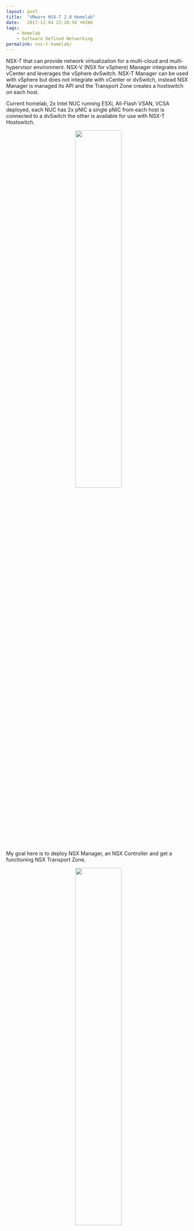 ```yaml
---
layout: post
title:  "VMware NSX-T 2.0 Homelab"
date:   2017-12-04 22:20:56 +0100
tags:
    - Homelab
    - Software Defined Networking
permalink: nsx-t-homelab/
---
```

NSX-T that can provide network virtualization for a multi-cloud and multi-hypervisor environment. NSX-V (NSX for vSphere) Manager integrates into vCenter and leverages the vSphere dvSwitch. NSX-T Manager can be used with vSphere but does not integrate with vCenter or dvSwitch, instead NSX Manager is managed its API and the Transport Zone creates a  hostswitch on each host.

Current homelab, 2x Intel NUC running ESXi, All-Flash VSAN, VCSA deployed, each NUC has 2x pNIC a single pNIC from each host is connected to a dvSwitch the other is available for use with NSX-T Hostswitch.

<center><img src="/images/NSX-T-Homelab-Before.jpeg" width="50%"></center>

My goal here is to deploy NSX Manager, an NSX Controller and get a functioning NSX Transport Zone.

<center><img src="/images/NSX-T-Homelab-Target.jpeg" width="50%"></center>

## Step 1 - Deploy NSX-T Manager & Controller
The total resources required for this deployment are 32GB vRAM, 8x vCPU and 380GB vHDD.

I deployed a small NSX-T Manager it is a VM sized 8GB vRAM, 2x vCPU and 140GB of vHDD, an NSX-T Controller it is also a VM but sized 16GB vRAM, 4x vCPU and 120GB of vHDD. I connect both of these to an the same existing dvPortgroup on the existing dvSwitch as which vCenter and AD (DNS and NTP) are connected. I configure the appliances to use the IP of AD for DNS and NTP.

I deployed a small NSX-T Edge it is a VM sized 8GB vRAM, 2x vCPU and 120GB of vHDD. I connect both of these to an the same existing dvPortgroup on the existing dvSwitch as which vCenter and AD (DNS and NTP) are connected. I configure the appliances to use the IP of AD for DNS and NTP.



## Step 2 - Connect NSX-T Controller with NSX-T Manager
Open an SSH session to NSX Manager and run
```bash
get certificate api thumbprint
```

Open an SSH session to NSX Controller and run
```bash
join management-plane <NSX-Manager> username admin thumbprint <NSX-Managers-thumbprint>

set control-cluster security-model shared-secret

initialize control-cluster
```

<center><img src="/images/NSX-T-Homelab-Mgr-Ctrl-Thumb.jpeg" width="50%"></center>

## Step 3 - Configure vCenter Connection
Open a web browser to https://(nsx-mgr), navigate menu to select Compute Managers > and click Add

Enter details for vCenter

center><img src="/images/NSX-T-Homelab-Compute-Manager.jpeg" width="50%"></center>

## Step 4 - Configure A NSX-T Fabric
Open a web browser to https://(nsx-mgr), navigate menu to select Fabric > Nodes > Hosts and click Add,  enter details for both hosts.

<center><img src="/images/NSX-T-Homelab-Add-Hosts.jpeg" width="50%"></center>

Navigate menu to Select Fabric > Transport Zones and click Add, give Transport Zone and Host Switch a name, ensure Overlay selected (Default)

<center><img src="/images/NSX-T-Homelab-Transport-Zone.jpeg" width="50%"></center>

Navigate menu to Select Fabric > Transport Nodes and click Add, give Transport Node and select first ESX host,  select Transport Zone created just before.  Switch to Host Switches tab and select transport zoine for Host Switch a name, select Uplink profile already created,  select Use IP Pool and create a new IP Pool large enough for all hosts (for me 2x)

<center><img src="/images/NSX-T-Homelab-Hostswitch-IP-Pool.jpeg" width="50%"></center>



## Step 5 - Deploy Logical Switches and link with a Logical Router
Once we have a functioning NSX Transport Zone we can begin deploying Network Virtualization objects. Here I deploy a pair of Logical Switches and join these with a Logical Router.

Navigate menu to Select Switching and click Add,  enter name and ensure the transport zone you created is populated. Repeat for 2nd switch.

<center><img src="/images/NSX-T-Homelab-Logical-Switches.jpeg" width="50%"></center>

Navigate menu to Select Routing and click Add,  select Tier-1 router,  enter name. 

This will create the Logical Router, once created select it from the list and in right pane select Configuration > Router Ports and click Add,  enter name,  select Logical Switch to connect to and specify a IP Address and mask. Repeat for 2nd switch.

<center><img src="/images/NSX-T-Homelab-Logical-Router-Port.jpeg" width="50%"></center>

If all has gone to plan we now see the two Logical Switches in vCenter.

<center><img src="/images/NSX-T-Homelab-vSphere-Networks.jpeg" width="50%"></center>

We can then build some test VMs and join VMs to these two networks.

<center><img src="/images/NSX-T-Homelab-VM-Logical-Switch.jpeg" width="50%"></center>

## Step 5 - Deploy Edge
Open a web browser to https://(nsx-mgr), navigate menu to select Fabric > Edges > and click Add Edge VM
* Specify name and FQDN of the appliance, select small form factor,  and click Next
* Specify passwords,  and click Next
* Select vCenter Compute Manager created in previous step,  and populate with appropriate information
* At configure ports,  specify Management IP/Gateway and Interface on same network as NSX Manager, Controller and vCenter. For datapath repeat network MOID 3*

The form requires supplying MOID for datastore and portgroup.  For finding MOID's browse to https://(vcenter)/mob then follow links ServiceContent = content -> rootFolder = datacenters -> childEntity = datacenter.